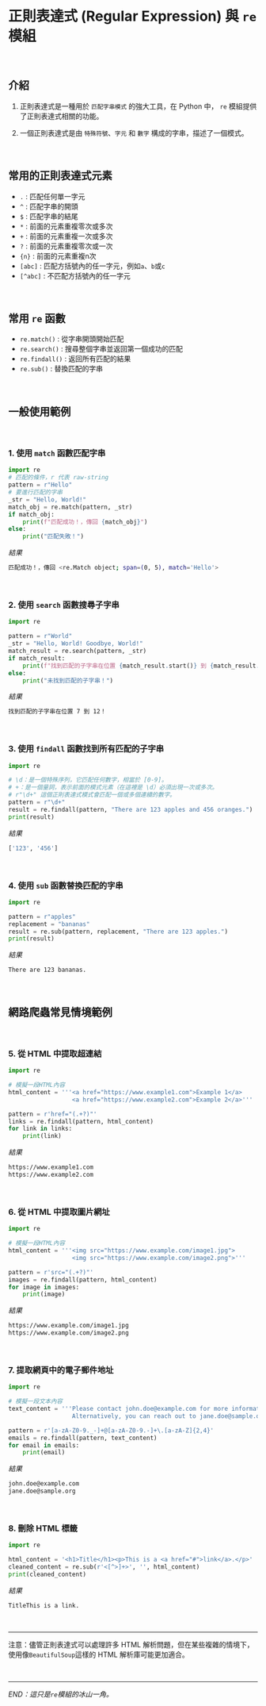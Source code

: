 # 正則表達式 (Regular Expression) 與 `re` 模組

<br>

## 介紹

1. 正則表達式是一種用於 `匹配字串模式` 的強大工具，在 Python 中， `re` 模組提供了正則表達式相關的功能。

2. 一個正則表達式是由 `特殊符號`、`字元` 和 `數字` 構成的字串，描述了一個模式。

<br>

## 常用的正則表達式元素

- `.` : 匹配任何單一字元
- `^` : 匹配字串的開頭
- `$` : 匹配字串的結尾
- `*` : 前面的元素重複零次或多次
- `+` : 前面的元素重複一次或多次
- `?` : 前面的元素重複零次或一次
- `{n}` : 前面的元素重複n次
- `[abc]` : 匹配方括號內的任一字元，例如`a`、`b`或`c`
- `[^abc]` : 不匹配方括號內的任一字元

<br>

## 常用 `re` 函數

- `re.match()` : 從字串開頭開始匹配
- `re.search()` : 搜尋整個字串並返回第一個成功的匹配
- `re.findall()` : 返回所有匹配的結果
- `re.sub()` : 替換匹配的字串

<br>

## 一般使用範例

<br>

### 1. 使用 `match` 函數匹配字串

```python
import re
# 匹配的條件，r 代表 raw-string
pattern = r"Hello"
# 要進行匹配的字串
_str = "Hello, World!"
match_obj = re.match(pattern, _str)
if match_obj:
    print(f"匹配成功！，傳回 {match_obj}")
else:
    print("匹配失敗！")
```
_結果_
```bash
匹配成功！，傳回 <re.Match object; span=(0, 5), match='Hello'>
```

<br>

### 2. 使用 `search` 函數搜尋子字串

```python
import re

pattern = r"World"
_str = "Hello, World! Goodbye, World!"
match_result = re.search(pattern, _str)
if match_result:
    print(f"找到匹配的子字串在位置 {match_result.start()} 到 {match_result.end()}！")
else:
    print("未找到匹配的子字串！")

```
_結果_
```bash
找到匹配的子字串在位置 7 到 12！
```

<br>

### 3. 使用 `findall` 函數找到所有匹配的子字串

```python
import re

# \d：是一個特殊序列，它匹配任何數字，相當於 [0-9]。
# +：是一個量詞，表示前面的模式元素（在這裡是 \d）必須出現一次或多次。
# r"\d+" 這個正則表達式模式會匹配一個或多個連續的數字。
pattern = r"\d+"
result = re.findall(pattern, "There are 123 apples and 456 oranges.")
print(result)
```
_結果_
```bash
['123', '456']
```

<br>

### 4. 使用 `sub` 函數替換匹配的字串

```python
import re

pattern = r"apples"
replacement = "bananas"
result = re.sub(pattern, replacement, "There are 123 apples.")
print(result)
```
_結果_
```bash
There are 123 bananas.
```

<br>


## 網路爬蟲常見情境範例

<br>

### 5. 從 HTML 中提取超連結

```python
import re

# 模擬一段HTML內容
html_content = '''<a href="https://www.example1.com">Example 1</a>
                  <a href="https://www.example2.com">Example 2</a>'''

pattern = r'href="(.+?)"'
links = re.findall(pattern, html_content)
for link in links:
    print(link)
```
_結果_
```bash
https://www.example1.com
https://www.example2.com
```

<br>

### 6. 從 HTML 中提取圖片網址

```python
import re

# 模擬一段HTML內容
html_content = '''<img src="https://www.example.com/image1.jpg">
                  <img src="https://www.example.com/image2.png">'''

pattern = r'src="(.+?)"'
images = re.findall(pattern, html_content)
for image in images:
    print(image)
```
_結果_
```bash
https://www.example.com/image1.jpg
https://www.example.com/image2.png
```

<br>

### 7. 提取網頁中的電子郵件地址

```python
import re

# 模擬一段文本內容
text_content = '''Please contact john.doe@example.com for more information.
                  Alternatively, you can reach out to jane.doe@sample.org.'''

pattern = r'[a-zA-Z0-9._-]+@[a-zA-Z0-9.-]+\.[a-zA-Z]{2,4}'
emails = re.findall(pattern, text_content)
for email in emails:
    print(email)
```
_結果_
```bash
john.doe@example.com
jane.doe@sample.org
```

<br>

### 8. 刪除 HTML 標籤

```python
import re

html_content = '<h1>Title</h1><p>This is a <a href="#">link</a>.</p>'
cleaned_content = re.sub(r'<[^>]+>', '', html_content)
print(cleaned_content)
```
_結果_
```bash
TitleThis is a link.
```

<br>

---


注意：儘管正則表達式可以處理許多 HTML 解析問題，但在某些複雜的情境下，使用像`BeautifulSoup`這樣的 HTML 解析庫可能更加適合。

<br>

---

_END：這只是`re`模組的冰山一角。_